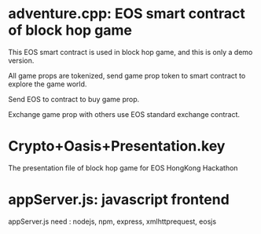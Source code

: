 # adventure.cpp: EOS smart contract of block hop game

This EOS smart contract is used in block hop game, and this is only a demo version.

All game props are tokenized, send game prop token to smart contract to explore the game world.

Send EOS to contract to buy game prop.

Exchange game prop with others use EOS standard exchange contract.

# Crypto+Oasis+Presentation.key

The presentation file of block hop game for EOS HongKong Hackathon

# appServer.js: javascript frontend

appServer.js need : nodejs, npm, express, xmlhttprequest, eosjs
